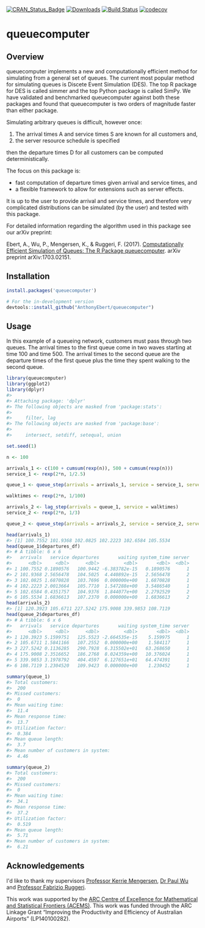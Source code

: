 
[![CRAN\_Status\_Badge](http://www.r-pkg.org/badges/version/queuecomputer)](https://CRAN.R-project.org/package=queuecomputer) [![Downloads](http://cranlogs.r-pkg.org/badges/queuecomputer)](https://CRAN.R-project.org/package=queuecomputer) [![Build Status](https://travis-ci.org/AnthonyEbert/queuecomputer.svg?branch=simple_exports2)](https://travis-ci.org/AnthonyEbert/queuecomputer) [![codecov](https://codecov.io/gh/AnthonyEbert/queuecomputer/branch/master/graph/badge.svg)](https://codecov.io/gh/AnthonyEbert/queuecomputer)

<!-- --- -->
<!-- output: html -->
<!-- bibliography: references.bib -->
<!-- --- -->
<!-- README.md is generated from README.Rmd. Please edit that file -->
queuecomputer
=============

Overview
--------

queuecomputer implements a new and computationally efficient method for simulating from a general set of queues. The current most popular method for simulating queues is Discete Event Simulation (DES). The top R package for DES is called simmer and the top Python package is called SimPy. We have validated and benchmarked queuecomputer against both these packages and found that queuecomputer is two orders of magnitude faster than either package.

Simulating arbitrary queues is difficult, however once:

1.  The arrival times A and service times S are known for all customers and,
2.  the server resource schedule is specified

then the departure times D for all customers can be computed deterministically.

The focus on this package is:

-   fast computation of departure times given arrival and service times, and
-   a flexible framework to allow for extensions such as server effects.

It is up to the user to provide arrival and service times, and therefore very complicated distributions can be simulated (by the user) and tested with this package.

For detailed information regarding the algorithm used in this package see our arXiv preprint:

Ebert, A., Wu, P., Mengersen, K., & Ruggeri, F. (2017). [Computationally Efficient Simulation of Queues: The R Package queuecomputer](https://arxiv.org/abs/1703.02151). arXiv preprint arXiv:1703.02151.

Installation
------------

``` r
install.packages('queuecomputer')

# For the in-development version
devtools::install_github("AnthonyEbert/queuecomputer")
```

Usage
-----

In this example of a queueing network, customers must pass through two queues. The arrival times to the first queue come in two waves starting at time 100 and time 500. The arrival times to the second queue are the departure times of the first queue plus the time they spent walking to the second queue.

``` r
library(queuecomputer)
library(ggplot2)
library(dplyr)
#> 
#> Attaching package: 'dplyr'
#> The following objects are masked from 'package:stats':
#> 
#>     filter, lag
#> The following objects are masked from 'package:base':
#> 
#>     intersect, setdiff, setequal, union

set.seed(1)

n <- 100

arrivals_1 <- c(100 + cumsum(rexp(n)), 500 + cumsum(rexp(n)))
service_1 <- rexp(2*n, 1/2.5)

queue_1 <- queue_step(arrivals = arrivals_1, service = service_1, servers = 2)

walktimes <- rexp(2*n, 1/100)

arrivals_2 <- lag_step(arrivals = queue_1, service = walktimes)
service_2 <- rexp(2*n, 1/3)

queue_2 <- queue_step(arrivals = arrivals_2, service = service_2, servers = 1)

head(arrivals_1)
#> [1] 100.7552 101.9368 102.0825 102.2223 102.6584 105.5534
head(queue_1$departures_df)
#> # A tibble: 6 x 6
#>   arrivals   service departures       waiting system_time server
#>      <dbl>     <dbl>      <dbl>         <dbl>       <dbl>  <dbl>
#> 1 100.7552 0.1890576   100.9442 -6.383782e-15   0.1890576      1
#> 2 101.9368 2.5656478   104.5025  4.440892e-15   2.5656478      2
#> 3 102.0825 1.6870828   103.7696  0.000000e+00   1.6870828      1
#> 4 102.2223 2.0013664   105.7710  1.547288e+00   3.5486540      1
#> 5 102.6584 0.4351757   104.9376  1.844077e+00   2.2792529      2
#> 6 105.5534 1.6836613   107.2370  0.000000e+00   1.6836613      2
head(arrivals_2)
#> [1] 120.3923 105.6711 227.5242 175.9008 339.9853 108.7119
head(queue_2$departures_df)
#> # A tibble: 6 x 6
#>   arrivals   service departures       waiting system_time server
#>      <dbl>     <dbl>      <dbl>         <dbl>       <dbl>  <dbl>
#> 1 120.3923 5.1599751   125.5523 -2.664535e-15    5.159975      1
#> 2 105.6711 1.5841166   107.2552  0.000000e+00    1.584117      1
#> 3 227.5242 0.1136285   290.7928  6.315502e+01   63.268650      1
#> 4 175.9008 2.3516652   186.2768  8.024359e+00   10.376024      1
#> 5 339.9853 3.1978792   404.4597  6.127651e+01   64.474391      1
#> 6 108.7119 1.2304520   109.9423  0.000000e+00    1.230452      1

summary(queue_1)
#> Total customers:
#>  200
#> Missed customers:
#>  0
#> Mean waiting time:
#>  11.4
#> Mean response time:
#>  13.7
#> Utilization factor:
#>  0.384
#> Mean queue length:
#>  3.7
#> Mean number of customers in system:
#>  4.46

summary(queue_2)
#> Total customers:
#>  200
#> Missed customers:
#>  0
#> Mean waiting time:
#>  34.1
#> Mean response time:
#>  37.2
#> Utilization factor:
#>  0.519
#> Mean queue length:
#>  5.71
#> Mean number of customers in system:
#>  6.21
```

Acknowledgements
----------------

I'd like to thank my supervisors [Professor Kerrie Mengersen](https://bragqut.wordpress.com/mengersen/), [Dr Paul Wu](https://bragqut.wordpress.com/people/research-staff/wu/) and [Professor Fabrizio Ruggeri](http://www.mi.imati.cnr.it/fabrizio/).

This work was supported by the [ARC Centre of Excellence for Mathematical and Statistical Frontiers (ACEMS)](http://acems.org.au/). This work was funded through the ARC Linkage Grant “Improving the Productivity and Efficiency of Australian Airports” (LP140100282).
